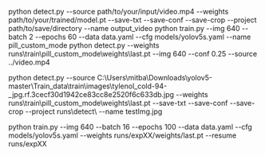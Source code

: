 python detect.py --source path/to/your/input/video.mp4 --weights path/to/your/trained/model.pt --save-txt --save-conf --save-crop --project path/to/save/directory --name output_video
python train.py --img 640 --batch 2 --epochs 60 --data data.yaml --cfg models/yolov5s.yaml --name pill_custom_mode
python detect.py --weights runs\train\pill_custom_mode\weights\last.pt --img 640 --conf 0.25 --source ../video.mp4


python detect.py --source C:\Users\mitba\Downloads\yolov5-master\Train_data\train\images\tylenol_cold-94-_jpg.rf.3cecf30d1942ce83cc8e2520f6c633db.jpg --weights runs\train\pill_custom_mode\weights\last.pt --save-txt --save-conf --save-crop --project runs\detect\ --name testImg.jpg

python train.py --img 640 --batch 16 --epochs 100 --data data.yaml --cfg models/yolov5s.yaml --weights runs/expXX/weights/last.pt --resume runs/expXX
